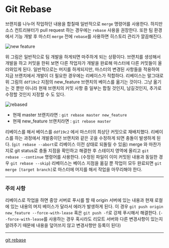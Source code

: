 # Git Rebase


브랜치를 나누어 작업하던 내용을 합칠때 일반적으로 `merge` 명령어를 사용한다. 하지만 소스 컨트리뷰터가 pull request 하는 경우에는 `rebase` 사용을 권장한다. 
또한 팀 환경에서 기능 개발 후 마스터 `merge` 전에 `rebase`를 사용하면 히스토리 관리가 깔끔해진다.
 
![new feature](https://tech.10000lab.xyz/resources/images/git_rebase_new_branch.jpg)

위 그림은 일반적으로 팀 개발을 하게되면 마주하게 되는 상황이다. 브랜치를 생성해서 개발을 하고 커밋을 한뒤 보면 다른 작업자가 개발을 완료해 마스터에 다른 커밋들이 올라와있게 된다.
일반적으로는 머지를 하게되지만, 마스터의 변경된 사항들을 적용하여 지금 브랜치에서 개발이 더 필요한 경우에는 리베이스가 적합하다. 
리베이스는 말그대로 위 그림의 `ddf19c2` 지점의 new_feature 브랜치의 베이스를 옮기는 것이다. 
그냥 옮기는 것 뿐만 아니라 현재 브랜치의 커밋 사항 중 일부는 합칠 것인지, 남길것인지, 추가로 수정할 것인지 지정할 수 도 있다.

![rebased](https://tech.10000lab.xyz/resources/images/git_rebase_rebased.jpg)

- 현재 master 브랜치라면 : `git rebase master new_feature`
- 현재 new_feature 브랜치라면 : `git rebase master`
 
  
리베이스를 해서 베이스를 `ddf19c2` 에서 마스터의 최상단 커밋으로 재배치했다. 리베이스를 하는 과정에서 개발중이던 브랜치와 같은 곳을 수정하게 되면 충돌이 발생하게 된다. (`git rebase --abort`로 리베이스 이전 상태로 되돌릴 수 있음)
merge 와 마찬가지로 git status로 충돌 지점을 확인하고 해결한 후 스테이지 영역에 올리고 `git rebase --continue` 명령어를 사용한다. (수정된 파일이 이미 커밋된 내용과 동일한 경우 `git rebase --skip`)
리베이스는 베이스 지점을 옮길 뿐 작업이 모두 완료되면 `git merge [target branch]`로 마스터에 머지를 해서 작업을 마무리해야 한다.


---
### 주의 사항


리베이스로 작업을 하면 중앙 서버로 푸시를 할 때 origin 서버에 있는 내용과 현재 로컬에 있는 내용의 머지 베이스가 달라서 에러가 발생하게 된다. 이 경우 `git push origin new_feature --force-with-lease`
혹은 `git push -f`로 강제 푸시해서 해결한다. (`--force-with-lease`를 사용하는 경우 혹시라도 리모트 서버와 다른 변경사항이 있는지 알려주기 때문에 내용을 덮어쓰지 않고 변경사항만 등록이 된다)



---
[git rebase](https://tech.10000lab.xyz/git/git-rebase-workflow.html)

